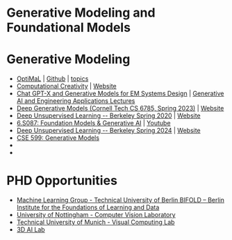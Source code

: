 # Generative Modeling and Foundational Models

# Generative Modeling
- [OptiMaL](https://www.youtube.com/@mathisallyouneed6187/playlists) | [Github](https://github.com/misterpawan/MGM-course) | [topics](https://faculty.iiit.ac.in/~pawan.kumar/myhomepage/courses/cs7.508/)
- [Computational Creativity](https://www.youtube.com/playlist?list=PLuh62Q4Sv7BX-uwS15xlbi7KUcgKUmWNL) | [Website](https://richradke.github.io/computationalcreativity/)
- [Chat GPT-X and Generative Models for EM Systems Design](https://www.youtube.com/playlist?list=PLv7izQ1itK4XwMgUJMJtGOe5jTtnBPe5e) | [Generative AI and Engineering Applications Lectures](https://tera.kaist.ac.kr/youtube-lectures/generative-ai-lectures)
- [Deep Generative Models (Cornell Tech CS 6785, Spring 2023)](https://www.youtube.com/playlist?list=PL2UML_KCiC0UPzjW9BjO-IW6dqliu9O4B) | [Website](https://kuleshov-group.github.io/dgm-website/)
- [Deep Unsupervised Learning -- Berkeley Spring 2020](https://www.youtube.com/playlist?list=PLwRJQ4m4UJjPiJP3691u-qWwPGVKzSlNP) | [Website](https://sites.google.com/view/berkeley-cs294-158-sp20/home)
- [6.S087: Foundation Models & Generative AI](https://www.futureofai.mit.edu/) | [Youtube](https://www.youtube.com/@Red_Blue_Green/playlists)
- [Deep Unsupervised Learning -- Berkeley Spring 2024](https://www.youtube.com/playlist?list=PLwRJQ4m4UJjPIvv4kgBkvu_uygrV3ut_U) | [Website](https://sites.google.com/view/berkeley-cs294-158-sp24/home)
- [CSE 599: Generative Models](https://courses.cs.washington.edu/courses/cse599i/20au/)
- []()
- []()

# PHD Opportunities
- [Machine Learning Group - Technical University of Berlin BIFOLD – Berlin Institute for the Foundations of Learning and Data](https://web.ml.tu-berlin.de/jobs/)
- [University of Nottingham - Computer Vision Laboratory](https://zhunzhong.site/)
- [Technical University of Munich - Visual Computing Lab](https://application.vc.in.tum.de/)
- [3D AI Lab](https://www.3dunderstanding.org/openings.html)
